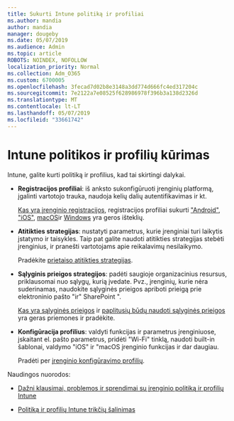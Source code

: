 ```yaml
---
title: Sukurti Intune politiką ir profiliai
ms.author: mandia
author: mandia
manager: dougeby
ms.date: 05/07/2019
ms.audience: Admin
ms.topic: article
ROBOTS: NOINDEX, NOFOLLOW
localization_priority: Normal
ms.collection: Adm_O365
ms.custom: 6700005
ms.openlocfilehash: 3fecad7d02b8e3148a3dd774d666fc4ed317204c
ms.sourcegitcommit: 7e2122a7e08525f628986978f396b3a138d2326d
ms.translationtype: MT
ms.contentlocale: lt-LT
ms.lasthandoff: 05/07/2019
ms.locfileid: "33661742"
---
```

# <a name="creating-intune-policy-and-profiles"></a>Intune politikos ir profilių kūrimas

Intune, galite kurti politiką ir profilius, kad tai skirtingi dalykai.

- **Registracijos profiliai**: iš anksto sukonfigūruoti įrenginių platformą, įgalinti vartotojo trauka, naudoja kelių dalių autentifikavimas ir kt. 

  [Kas yra įrenginio registracijos](https://docs.microsoft.com/intune/device-enrollment), registracijos profiliai sukurti ["Android"](https://docs.microsoft.com/intune/android-enroll), ["iOS"](https://docs.microsoft.com/intune/ios-enroll), [macOS](https://docs.microsoft.com/intune/macos-enroll)ir [Windows](https://docs.microsoft.com/intune/windows-enrollment-methods) yra geros išteklių.

- **Atitikties strategijas**: nustatyti parametrus, kurie įrenginiai turi laikytis įstatymo ir taisykles. Taip pat galite naudoti atitikties strategijas stebėti įrenginius, ir pranešti vartotojams apie reikalavimų nesilaikymo. 

  Pradėkite [prietaiso atitikties strategijas](https://docs.microsoft.com/intune/device-compliance-get-started).
- **Sąlyginis prieigos strategijos**: padėti saugioje organizacinius resursus, priklausomai nuo sąlygų, kurią įvedate. Pvz., įrenginių, kurie nėra suderinamas, naudokite sąlyginės prieigos apriboti prieigą prie elektroninio pašto "ir" SharePoint ".

  [Kas yra sąlyginės prieigos](https://docs.microsoft.com/intune/conditional-access) ir [paplitusių būdų naudoti sąlyginės prieigos](https://docs.microsoft.com/intune/conditional-access-intune-common-ways-use) yra geras priemones ir pradėkite.

- **Konfigūracija profilius**: valdyti funkcijas ir parametrus įrenginiuose, įskaitant el. pašto parametrus, pridėti "Wi-Fi" tinklą, naudoti built-in šablonai, valdymo "iOS" ir "macOS įrenginio funkcijas ir dar daugiau. 

  Pradėti per [įrenginio konfigūravimo profilių](https://docs.microsoft.com/intune/device-profiles).

Naudingos nuorodos:

- [Dažni klausimai, problemos ir sprendimai su įrenginio politiką ir profilių Intune](https://docs.microsoft.com/intune/device-profile-troubleshoot)

- [Politiką ir profilių Intune trikčių šalinimas](https://docs.microsoft.com/intune/troubleshoot-policies-in-microsoft-intune)
